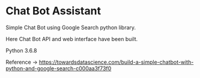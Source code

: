 # Chat Bot Assistant

Simple Chat Bot using Google Search python library.

Here Chat Bot API and web interface have been built.

Python 3.6.8


Reference -> https://towardsdatascience.com/build-a-simple-chatbot-with-python-and-google-search-c000aa3f73f0